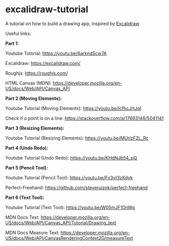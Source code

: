# excalidraw-tutorial

A tutorial on how to build a drawing app, inspired by [Excalidraw](https://excalidraw.com/)

Useful links:

**Part 1:**

Youtube Tutorial: https://youtu.be/6arkndScw7A

Excalidraw: https://excalidraw.com/

Roughjs: https://roughjs.com/

HTML Canvas (MDN): https://developer.mozilla.org/en-US/docs/Web/API/Canvas_API

**Part 2 (Moving Elements):**

Youtube Tutorial (Moving Elements): https://youtu.be/IcfhcJrtJqI

Check if a point is on a line: https://stackoverflow.com/a/17693146/5041141

**Part 3 (Resizing Elements):**

Youtube Tutorial (Resizing Elements): https://youtu.be/MUrlzF2L_Rc

**Part 4 (Undo Redo):**

Youtube Tutorial (Undo Redo): https://youtu.be/KHdNJb54_pQ

**Part 5 (Pencil Tool):**

Youtube Tutorial (Pencil Tool): https://youtu.be/Fx3yt3zKdyk

Perfect-Freehand: https://github.com/steveruizok/perfect-freehand

**Part 6 (Text Tool):**

Youtube Tutorial (Text Tool): https://youtu.be/W05mJF1DnWg

MDN Docs Text: https://developer.mozilla.org/en-US/docs/Web/API/Canvas_API/Tutorial/Drawing_text

MDN Docs Measure Text: https://developer.mozilla.org/en-US/docs/Web/API/CanvasRenderingContext2D/measureText


